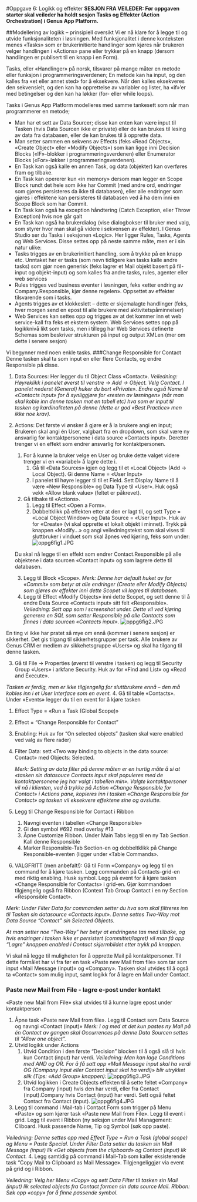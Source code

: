 #Oppgave 6: Logikk og effekter
**SESJON FRA VEILEDER: Før oppgaven starter skal veileder ha holdt sesjon Tasks og Effekter (Action Orchestration) i Genus App Platform.**

##Modellering av logikk – prinsipiell oversikt
Vi er nå klare for å legge til og utvide funksjonaliteten i løsningen. Med funksjonalitet i denne konteksten menes «Tasks» som er brukerinitierte handlinger som kjøres når brukeren velger handlingen i «Actions» pane eller trykker på en knapp (dersom handlingen er publisert til en knapp i en Form).

Tasks, eller «Handlinger» på norsk, tilsvarer på mange måter en metode eller funksjon i programmeringsverdenen; En metode kan ha input, og den kalles fra «et eller annet sted» for å eksekvere. Når den kalles eksekveres den sekvensielt, og den kan ha opprettelse av variabler og lister, ha «if»’er med betingelser og den kan ha løkker (for- eller while loops).

Tasks i Genus App Platform modelleres med samme tankesett som når man programmerer en metode; 
-	Man har et sett av Data Sourcer;  disse kan enten kan være input til Tasken (hvis Data Sourcen ikke er private) eller de kan brukes til lesing av data fra databasen, eller de kan brukes til å opprette data. 
-	Man setter sammen en sekvens av Effects (feks «Read Objects», «Create Object» eller «Modify Objects») som kan ligge inni Decision Blocks («IF»-blokker i programmeringsverdenen) eller Enumerator Blocks («For»-løkker i programmeringsverdenen).
-	En Task kan også kalle en annen Task, og data (objekter) kan overføres fram og tilbake.
-	En Task kan opererer kun «in memory» dersom man legger en Scope Block rundt det hele som ikke har Commit (med andre ord, endringer som gjøres persisteres da ikke til databasen), eller alle endringer som gjøres i effektene kan persisteres til databasen ved å ha dem inni en Scope Block som har Commit.
-	En Task kan også ha exception håndtering (Catch Exception, eller Throw Exception) hvis noe går galt
-	En Task kan også ha brukerdialog (vise dialogbokser til bruker med valg, som styrer hvor man skal gå videre i sekvensen av effekter).
I Genus Studio ser du Tasks i seksjonen «Logic». Her ligger Rules, Tasks, Agents og Web Services. Disse settes opp på neste samme måte, men er i sin natur ulike: 
-	Tasks trigges av en brukerinitiert handling, som å trykke på en knapp etc. Unntaket her er tasks (som nevn tidligere kan tasks kalle andre tasks) som gjør noen generisk (feks lagrer et Mail objekt basert på fil-input og objekt-input) og som kalles fra andre tasks, rules, agenter eller web services
-	Rules trigges ved business eventer i løsningen, feks «etter endring av Company.Responsible, kjør denne regelen». Oppsettet av effekter tilsvarende som i tasks.
-	Agents trigges av et klokkeslett – dette er skjemalagte handlinger (feks, hver morgen send en epost til alle brukere med aktivitetspåminnelser)
-	Web Services kan settes opp og trigges av at det kommer inn et web service-kall fra feks et ekstern system. Web Services settes opp på logikknivå likt som tasks, men i tillegg har Web Services definerte Schemas som beskriver strukturen på input og output XMLen (mer om dette i senere sesjon)


Vi begynner med noen enkle tasks.
###Change Responsible for Contact
Denne tasken skal ta som input en eller flere Contacts, og endre Responsible på disse.
1. Data Sources: Her legger du til Object Class «Contact».
   *Veiledning: Høyreklikk i panelet øverst til venstre -> Add -> Object. Velg Contact. I panelet nederst (General) huker du bort «Private». Endre også Name til «Contacts input» for å synliggjøre for «resten av løsningen» (når man skal koble inn denne tasken mot en tabell etc) hva som er input til tasken og kardinaliteten på denne (dette er god «Best Practice» men ikke noe krav).* 
2. Actions: Det første vi ønsker å gjøre er å la brukere angi en input; Brukeren skal angi én User, valgbart fra en dropdown, som skal være ny ansvarlig for kontaktpersonene i data source «Contacts input». Deretter trenger vi en effekt som endrer ansvarlig for kontaktpersonen.
   1. For å kunne la bruker velge en User og bruke dette valget videre trenger vi en «variabel» å lagre dette i. 
      1. Gå til «Data Sources» igjen og legg til et «Local Object» (Add -> Local Object). Gi denne Name = «User Input»
      2. I panelet til høyre legger til til et Field. Sett Display Name til å være «New Responsible» og Data Type til «User». Huk også vekk «Allow blank value» (feltet er påkrevet).
   2. Gå tilbake til «Actions». 
      1. Legg til Effect «Open a Form». 
      2. Dobbeltklikk på effekten etter at den er lagt til, og sett Type = «Local Object Window» og Data Source = «User Input». Huk av for «Create» (vi skal opprette et lokalt objekt i minnet). Trykk på knappen «Modify...» og angi veiledningstekst som skal vises til sluttbruker i vinduet som skal åpnes ved kjøring, feks som under:
      ![oppg6fig1.JPG](media/oppg6fig1.JPG)
 
   Du skal nå legge til en effekt som endrer Contact.Responsible på alle objektene i data sourcen «Contact input» og som lagrere dette til databasen.

   3. Legg til Block «Scope».
      *Merk: Denne har default huket av for «Commit» som betyr at alle endringer (Create eller Modify Objects) som gjøres av effekter inni dette Scopet vil lagres til databasen.*
   4. Legg til Effect «Modify Objects» inni dette Scopet, og sett denne til å endre Data Source «Contacts input» sitt felt «Responsible».
  *Veiledning: Sett opp som i screenshot under. Dette vil ved kjøring generere en SQL som setter Responsible på alle Contacts som finnes i data sourcen «Contacts input».*
     ![oppg6fig2.JPG](media/oppg6fig2.JPG)
 
En ting vi ikke har pratet så mye om ennå (kommer i senere sesjon) er sikkerhet. Det gis tilgang til sikkerhetsgrupper per task. Alle brukere av Genus CRM er medlem av sikkehetsgruppe «Users» og skal ha tilgang til denne tasken. 

3. Gå til File -> Properties (øverst til venstre i tasken) og legg til Security Group «Users» i arkfane Security. Huk av for «Find and List» og «Read and Execute».

*Tasken er ferdig, men er ikke tilgjengelig for sluttbrukere ennå – den må kobles inn i et User Interface som en event.*
4. Gå til table «Contacts». Under «Events» legger du til en event for å kjøre tasken
   1. Effect Type = «Run a Task (Global Scope)»
   2. Effect = “Change Responsible for Contact”
   3. Enabling: Huk av for “On selected objects” (tasken skal være enabled ved valg av flere rader)
   4. Filter Data: sett «Two way binding to objects in the data source: Contact» med Objects: Selected.

      *Merk: Setting av data filter på denne måten er en hurtig måte å si at «tasken sin datasouce Contacts input skal populeres med de kontaktpersonene jeg har valgt i tabellen min». Valgte kontaktpersoner vil nå i klienten, ved å trykke på Action «Change Responsible for Contact» i Actions pane, kopieres inn i tasken «Change Responsible for Contact» og tasken vil eksekvere effektene sine og avslutte.*
5. Legg til Change Responsible for Contact i Ribbon
   1. Navngi eventen i tabellen «Change Responsible»
   2. Gi den symbol #692 med overlay #13
   3. Åpne Customize Ribbon. Under Main Tabs legg til en ny Tab Section. Kall denne Responsible
   4. Marker Responsible-Tab Section-en og dobbeltklikk på Change Responsible-eventen (ligger under «Table Commands».

6. VALGFRITT (men anbefalt!): Gå til Form «Company» og legg til en command for å kjøre tasken. Legg commanden på Contacts-grid-en med riktig enabling. Husk symbol. Legg på event for å kjøre tasken «Change Responsible for Contacts» i grid-en. Gjør kommandoen tilgjengelig også fra Ribbon (Context Tab Group Contact i en ny Section «Responsible Contact».

*Merk: Under Filter Data for commanden setter du hva som skal filtreres inn til Tasken sin datasource «Contacts input». Denne settes Two-Way mot Data Source “Contact” sin Selected Objects.*
  
*At man setter noe “Two-Way” her betyr at endringene tas med tilbake, og hvis endringer i tasken ikke er persistert (committet/lagret) vil man få opp “Lagre” knappen enabled i Contact skjermbildet etter trykk på knappen.*

 
Vi skal nå legge til muligheten for å opprette Mail på kontaktpersoner. Til dette formålet har vi fra før en task «Paste new Mail from file» som tar som input «Mail Message (input)» og «Company». Tasken skal utvides til å også ta «Contact» som mulig input, samt logikk for å lagre en Mail under Contact.

### Paste new Mail from File - lagre e-post under kontakt
«Paste new Mail from File» skal utvides til å kunne lagre epost under kontaktperson
1. Åpne task «Paste new Mail from file». Legg til Contact som Data Source og navngi «Contact (input)»
   *Merk: I og med at det kun pastes ny Mail på én Contact av gangen skal Occurrences på denne Data Sourcen settes til “Allow one object”.*
2. Utvid logikk under Actions
   1. Utvid Condition i den første “Decision” blocken til å også slå til hvis kun Contact (input) har verdi.
   *Veiledning: Man kan lage Conditions med AND og OR. For å få satt opp «Mail Message input skal ha verdi OG (Company input eller Contact input skal ha verdi)» blir utrykket slik (Tips: «Add Group» knappen):*
   ![oppg6fig3.JPG](media/oppg6fig3.JPG)
   2. Utvid logikken i Create Objects effekten til å sette feltet «Company» fra Company (input) hvis den har verdi, eller fra Contact (input).Company hvis Contact (input) har verdi. Sett også feltet Contact fra Contact (input).
   ![oppg6fig4.JPG](media/oppg6fig4.JPG)
3. Legg til command i Mail-tab i Contact Form som trigger på Menu «Paste» og som kjører task «Paste new Mail from File». Legg til event i grid. Legg til event i Ribbon (ny seksjon under Mail Management: Cliboard. Husk passende Name, Tip og Symbol (søk opp paste).

*Veiledning:  Denne settes opp med Effect Type = Run a Task (global scope) og Menu = Paste Special. Under Filter Data setter du tasken sin Mail Message (input) lik «Get objects from the clipboard» og Contact (input) lik Contact.*
4. Legg samtidig på command i Mail-Tab som kaller eksisterende task “Copy Mail to Clipboard as Mail Message». Tilgjengeliggjør via event på grid og i Ribbon.

*Veiledning: Velg her Menu «Copy» og sett Data Filter til tasken sin Mail (input) lik selected objects fra Contact formen sin data source Mail. Ribbon: Søk opp «copy» for å finne passende symbol.*
